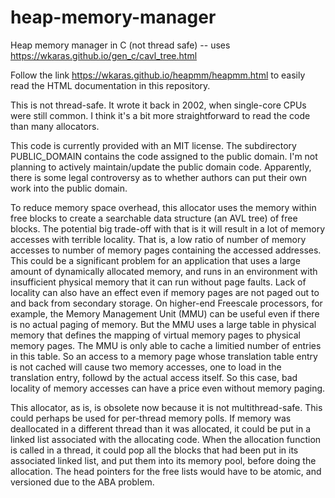 ﻿# heap-memory-manager
Heap memory manager in C (not thread safe) -- uses https://wkaras.github.io/gen_c/cavl_tree.html

Follow the link https://wkaras.github.io/heapmm/heapmm.html to easily read the HTML documentation in this repository.

This is not thread-safe. It wrote it back in 2002, when single-core CPUs were still common.  I think it's a bit more
straightforward to read the code than many allocators.

This code is currently provided with an MIT license.  The subdirectory PUBLIC_DOMAIN contains the code assigned to the public
domain.  I'm not planning to actively maintain/update the public domain code.  Apparently, there is some legal controversy as to
whether authors can put their own work into the public domain.

To reduce memory space overhead, this allocator uses the memory within free blocks to create a searchable data structure (an AVL tree) of  free blocks.  The potential big trade-off with that is it will result in a lot of memory accesses with terrible locality.  That is, a low ratio of number of memory accesses to number of memory pages containing the accessed addresses.  This could be a significant problem for an application that uses a large amount of dynamically allocated memory, and runs in an environment with insufficient physical memory that it can run without page faults.  Lack of locality can also have an effect even if memory pages are not paged out to and back from secondary storage.  On higher-end Freescale processors, for example, the Memory Management Unit (MMU) can be useful even if there is no actual paging of memory.  But the MMU uses a large table in physical memory that  defines the mapping of virtual memory pages to physical memory pages.  The MMU is only able to cache a limitied number of entries in this table.  So an access to a memory page whose translation table entry is not cached will cause two memory accesses, one to load in the translation entry, followd by the actual access itself.  So this case, bad locality of memory accesses can have a price even without memory paging.

This allocator, as is, is obsolete now because it is not multithread-safe. This could perhaps be used for per-thread memory polls. If memory was deallocated in a different thread than it was allocated, it could be put in a linked list associated with the allocating code. When the allocation function is called in a thread, it could pop all the blocks that had been put in its associated linked list, and put them into its memory pool, before doing the allocation. The head pointers for the free lists would have to be atomic, and versioned due to the ABA problem.
